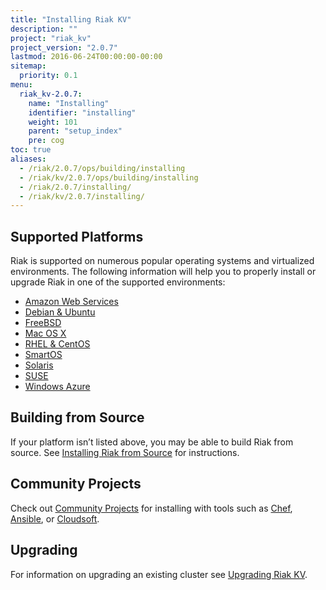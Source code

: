 ```yaml
---
title: "Installing Riak KV"
description: ""
project: "riak_kv"
project_version: "2.0.7"
lastmod: 2016-06-24T00:00:00-00:00
sitemap:
  priority: 0.1
menu:
  riak_kv-2.0.7:
    name: "Installing"
    identifier: "installing"
    weight: 101
    parent: "setup_index"
    pre: cog
toc: true
aliases:
  - /riak/2.0.7/ops/building/installing
  - /riak/kv/2.0.7/ops/building/installing
  - /riak/2.0.7/installing/
  - /riak/kv/2.0.7/installing/
---
```


[install aws]: {{<baseurl>}}riak/kv/2.0.7/setup/installing/amazon-web-services
[install debian & ubuntu]: {{<baseurl>}}riak/kv/2.0.7/setup/installing/debian-ubuntu
[install freebsd]: {{<baseurl>}}riak/kv/2.0.7/setup/installing/freebsd
[install mac osx]: {{<baseurl>}}riak/kv/2.0.7/setup/installing/mac-osx
[install rhel & centos]: {{<baseurl>}}riak/kv/2.0.7/setup/installing/rhel-centos
[install smartos]: {{<baseurl>}}riak/kv/2.0.7/setup/installing/smartos
[install solaris]: {{<baseurl>}}riak/kv/2.0.7/setup/installing/solaris
[install suse]: {{<baseurl>}}riak/kv/2.0.7/setup/installing/suse
[install windows azure]: {{<baseurl>}}riak/kv/2.0.7/setup/installing/windows-azure
[install source index]: {{<baseurl>}}riak/kv/2.0.7/setup/installing/source
[community projects]: {{<baseurl>}}community/projects
[upgrade index]: {{<baseurl>}}riak/kv/2.0.7/setup/upgrading

## Supported Platforms

Riak is supported on numerous popular operating systems and virtualized
environments. The following information will help you to
properly install or upgrade Riak in one of the supported environments:

  * [Amazon Web Services][install aws]
  * [Debian & Ubuntu][install debian & ubuntu]
  * [FreeBSD][install freebsd]
  * [Mac OS X][install mac osx]
  * [RHEL & CentOS][install rhel & centos]
  * [SmartOS][install smartos]
  * [Solaris][install solaris]
  * [SUSE][install suse]
  * [Windows Azure][install windows azure]

## Building from Source

If your platform isn’t listed above, you may be able to build Riak from source. See [Installing Riak from Source][install source index] for instructions.

## Community Projects

Check out [Community Projects][community projects] for installing with tools such as [Chef](https://www.chef.io/chef/), [Ansible](http://www.ansible.com/), or [Cloudsoft](http://www.cloudsoftcorp.com/).

## Upgrading

For information on upgrading an existing cluster see [Upgrading Riak KV][upgrade index].
